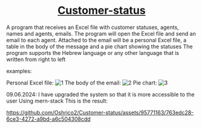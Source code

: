 <h1><u><strong><center>Customer-status</center></strong></u></h1>
A program that receives an Excel file with customer statuses, agents, names and agents, emails. The program will open the Excel file and send an email to each agent. Attached to the email will be a personal Excel file, a table in the body of the message and a pie chart showing the statuses
The program supports the Hebrew language or any other language that is written from right to left


examples:

Personal Excel file:
![1](https://user-images.githubusercontent.com/95771163/234862195-4447d541-0e94-4262-9c26-eb3ac893000f.png)
The body of the email:
![2](https://user-images.githubusercontent.com/95771163/234861771-32cbb8a5-0245-41f9-b04b-f0a236df8381.png)
Pie chart:
![3](https://user-images.githubusercontent.com/95771163/234861195-b23749be-659b-431c-8e01-55be9d992b14.png)

09.06.2024:
I have upgraded the system so that it is more accessible to the user
Using mern-stack
This is the result:


https://github.com/Oshrico2/Customer-status/assets/95771163/763edc28-6ce3-4272-a9bd-a6c504308cdd

